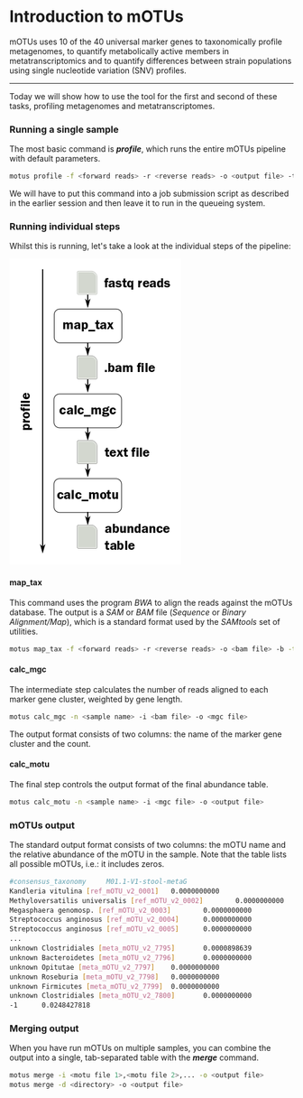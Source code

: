 # Introduction to mOTUs
mOTUs uses 10 of the 40 universal marker genes to taxonomically profile metagenomes, to quantify metabolically active members in metatranscriptomics and to quantify differences between strain populations using single nucleotide variation (SNV) profiles.

---

Today we will show how to use the tool for the first and second of these tasks, profiling metagenomes and metatranscriptomes.

### Running a single sample
The most basic command is ***profile***, which runs the entire mOTUs pipeline with default parameters.
```bash
motus profile -f <forward reads> -r <reverse reads> -o <output file> -t 12
```
We will have to put this command into a job submission script as described in the earlier session and then leave it to run in the queueing system.

### Running individual steps
Whilst this is running, let's take a look at the individual steps of the pipeline:

![motus_profile](/images/motus_profile.png)

#### map_tax
This command uses the program *BWA* to align the reads against the mOTUs database. The output is a *SAM* or *BAM* file (*Sequence* or *Binary Alignment/Map*), which is a standard format used by the *SAMtools* set of utilities.
```bash
motus map_tax -f <forward reads> -r <reverse reads> -o <bam file> -b -t 12
```

#### calc_mgc
The intermediate step calculates the number of reads aligned to each marker gene cluster, weighted by gene length.
```bash
motus calc_mgc -n <sample name> -i <bam file> -o <mgc file>
```
The output format consists of two columns: the name of the marker gene cluster and the count.

#### calc_motu
The final step controls the output format of the final abundance table.
```bash
motus calc_motu -n <sample name> -i <mgc file> -o <output file>
```

### mOTUs output
The standard output format consists of two columns: the mOTU name and the relative abundance of the mOTU in the sample. Note that the table lists all possible mOTUs, i.e.: it includes zeros.
```bash
#consensus_taxonomy     M01.1-V1-stool-metaG
Kandleria vitulina [ref_mOTU_v2_0001]   0.0000000000
Methyloversatilis universalis [ref_mOTU_v2_0002]        0.0000000000
Megasphaera genomosp. [ref_mOTU_v2_0003]        0.0000000000
Streptococcus anginosus [ref_mOTU_v2_0004]      0.0000000000
Streptococcus anginosus [ref_mOTU_v2_0005]      0.0000000000
...
unknown Clostridiales [meta_mOTU_v2_7795]       0.0000898639
unknown Bacteroidetes [meta_mOTU_v2_7796]       0.0000000000
unknown Opitutae [meta_mOTU_v2_7797]    0.0000000000
unknown Roseburia [meta_mOTU_v2_7798]   0.0000000000
unknown Firmicutes [meta_mOTU_v2_7799]  0.0000000000
unknown Clostridiales [meta_mOTU_v2_7800]       0.0000000000
-1      0.0248427818
```

### Merging output
When you have run mOTUs on multiple samples, you can combine the output into a single, tab-separated table with the ***merge*** command.
```bash
motus merge -i <motu file 1>,<motu file 2>,... -o <output file>
motus merge -d <directory> -o <output file>
```
